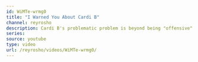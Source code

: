 ```yaml
---
id: WiMTe-wrmg0
title: "I Warned You About Cardi B"
channel: reyrosho
description: Cardi B's problematic problem is beyond being "offensive" or "politically incorrect." She has repeatedly endorsed foul play that betrays basic concepts of consent and human autonomy. This sociopathic behavior beyond just being politically uneducated.
series:
source: youtube
type: video
url: /reyrosho/videos/WiMTe-wrmg0/
---
```

